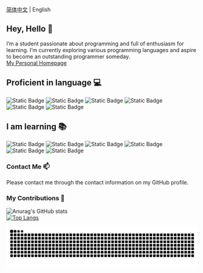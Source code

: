 [简体中文](./README.md) | English
## Hey, Hello 👋  
I’m a student passionate about programming and full of enthusiasm for learning. I’m currently exploring various programming languages and aspire to become an outstanding programmer someday.  
[My Personal Homepage](https://kndxhz.cn/)  

## Proficient in language 💻
![Static Badge](https://img.shields.io/badge/-Python-%233776AB?style=for-the-badge&logo=python&logoColor=white)
![Static Badge](https://img.shields.io/badge/-C%23-512BD4?style=for-the-badge&logo=dotnet&logoColor=white)
![Static Badge](https://img.shields.io/badge/-%E6%98%93-F11B13?style=for-the-badge)
![Static Badge](https://img.shields.io/badge/-HTML-E34F26?style=for-the-badge&logo=html5&logoColor=white)
![Static Badge](https://img.shields.io/badge/-CSS-663399?style=for-the-badge&logo=css&logoColor=white)
![Static Badge](https://img.shields.io/badge/-javascript-F7DF1E?style=for-the-badge&logo=javascript&logoColor=white)
## I am learning 📚 ️
![Static Badge](https://img.shields.io/badge/-JAVA-%20E53236?style=for-the-badge&logo=coffeescript&logoColor=white)
![Static Badge](https://img.shields.io/badge/-C%2B%2B-%2000599C?style=for-the-badge&logo=cplusplus&logoColor=white)
![Static Badge](https://img.shields.io/badge/-Git(command)-%23F05032?style=for-the-badge&logo=git&logoColor=white)
![Static Badge](https://img.shields.io/badge/-Vue.js-4FC08D?style=for-the-badge&logo=vuedotjs&logoColor=white)
![Static Badge](https://img.shields.io/badge/-Vuetify-1867C0?style=for-the-badge&logo=vuetify&logoColor=white)
![Static Badge](https://img.shields.io/badge/-Node.Js-%235FA04E?style=for-the-badge&logo=nodedotjs&logoColor=white)

### Contact Me 📫  
Please contact me through the contact information on my GitHub profile.

### My Contributions 🚀  
![Anurag's GitHub stats](https://github-readme-stats.vercel.app/api?username=kndxhz&show_icons=true&theme=ambient_gradient&locale=en&hide_border=true&count_private=true)</br>[![Top Langs](https://github-readme-stats.vercel.app/api/top-langs/?username=kndxhz&layout=compact)](https://github.com/anuraghazra/github-readme-stats)  

<picture>  
  <source media="(prefers-color-scheme: dark)" srcset="https://raw.githubusercontent.com/kndxhz/kndxhz/output/github-contribution-grid-snake-dark.svg">  
  <source media="(prefers-color-scheme: light)" srcset="https://raw.githubusercontent.com/kndxhz/kndxhz/output/github-contribution-grid-snake.svg">  
  <img alt="GitHub contribution grid snake animation" src="https://raw.githubusercontent.com/kndxhz/kndxhz/output/github-contribution-grid-snake.svg">  
</picture>
